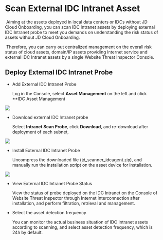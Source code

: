 # Scan External IDC Intranet Asset

​		Aiming at the assets deployed in local data centers or IDCs without JD Cloud Onboarding, you can scan IDC Intranet assets by deploying external IDC Intranet probe to meet you demands on understanding the risk status of assets without JD Cloud Onboarding.

​		Therefore, you can carry out centralized management on the overall risk status of cloud assets, domain/IP assets providing Internet service and external IDC Intranet assets by a single Website Threat Inspector Console.

## Deploy External IDC Intranet Probe

- Add External IDC Intranet Probe

  Log in the Console, select **Asset Management** on the left and click **IDC Asset Management

![](../../../../image/Website-Threat-Inspector/wts-idc-assets-11.png)

- Download external IDC Intranet probe

  Select **Intranet Scan Probe**, click **Download**, and re-download after deployment of each subnet,

![](../../../../image/Website-Threat-Inspector/wts-idc-assets-02.png)

- Install External IDC Intranet Probe

  Uncompress the downloaded file (jd_scanner_idcagent.zip), and manually run the installation script on the asset device for installation.

![](../../../../image/Website-Threat-Inspector/wts-idc-assets-13.png)

- View External IDC Intranet Probe Status

  View the status of probe deployed on the IDC Intranet on the Console of Website Threat Inspector through Internet interconnection after installation, and perform filtration, retrieval and management.

- Select the asset detection frequency

  You can monitor the actual business situation of IDC Intranet assets according to scanning, and select asset detection frequency, which is 24h by default.
